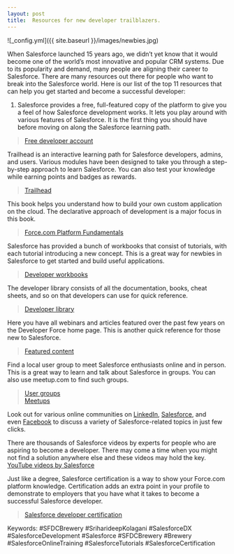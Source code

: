 ```yaml
---
layout: post
title:  Resources for new developer trailblazers.
---
```


![_config.yml]({{ site.baseurl }}/images/newbies.jpg)

When Salesforce launched 15 years ago, we didn’t yet know that it would become one of the world’s most innovative and popular CRM systems. Due to its popularity and demand, many people are aligning their career to Salesforce. There are many resources out there for people who want to break into the Salesforce world. Here is our list of the top 11 resources that can help you get started and become a successful developer:

1. Salesforce provides a free, full-featured copy of the platform to give you a feel of how Salesforce development works. It lets you play around with various features of Salesforce. It is the first thing you should have before moving on along the Salesforce learning path.
> [Free developer account](https://developer.salesforce.com/signup)

Trailhead is an interactive learning path for Salesforce developers, admins, and users. Various modules have been designed to take you through a step-by-step approach to learn Salesforce. You can also test your knowledge while earning points and badges as rewards.
> [Trailhead](https://trailhead.salesforce.com/)

This book helps you understand how to build your own custom application on the cloud. The declarative approach of development is a major focus in this book.
> [Force.com Platform Fundamentals](https://developer.salesforce.com/docs/atlas.en-us.fundamentals.meta/fundamentals/)

Salesforce has provided a bunch of workbooks that consist of tutorials, with each tutorial introducing a new concept. This is a great way for newbies in Salesforce to get started and build useful applications.
> [Developer workbooks](https://developer.salesforce.com/page/Force.com_workbook)

The developer library consists of all the documentation, books, cheat sheets, and so on that developers can use for quick reference.
> [Developer library](https://developer.salesforce.com/page/Force.com_Books)

Here you have all webinars and articles featured over the past few years on the Developer Force home page. This is another quick reference for those new to Salesforce.
> [Featured content](https://developer.salesforce.com/content/type/Webinar/)

Find a local user group to meet Salesforce enthusiasts online and in person. This is a great way to learn and talk about Salesforce in groups. You can also use meetup.com to find such groups.
> [User groups](https://success.salesforce.com/featuredGroups)  
> [Meetups](https://www.meetup.com/?_cookie-check=MRDeyMo1Tslm8QyG)

Look out for various online communities on [LinkedIn](https://www.linkedin.com/groups/3801982/profile), [Salesforce](https://developer.salesforce.com/forums/ForumsCategories), and even [Facebook](https://www.facebook.com/salesforcedevs) to discuss a variety of Salesforce-related topics in just few clicks.

There are thousands of Salesforce videos by experts for people who are aspiring to become a developer. There may come a time when you might not find a solution anywhere else and these videos may hold the key.
[YouTube videos by Salesforce](https://www.youtube.com/user/salesforce/videos?view=0&sort=p&flow=grid?&ab_channel=Salesforce)

Just like a degree, Salesforce certification is a way to show your Force.com platform knowledge. Certification adds an extra point in your profile to demonstrate to employers that you have what it takes to become a successful Salesforce developer.
> [Salesforce developer certification](http://certification.salesforce.com/developers)

Keywords: #SFDCBrewery #SriharideepKolagani #SalesforceDX #SalesforceDevelopment #Salesforce #SFDCBrewery #Brewery #SalesforceOnlineTraining #SalesforceTutorials #SalesforceCertification

